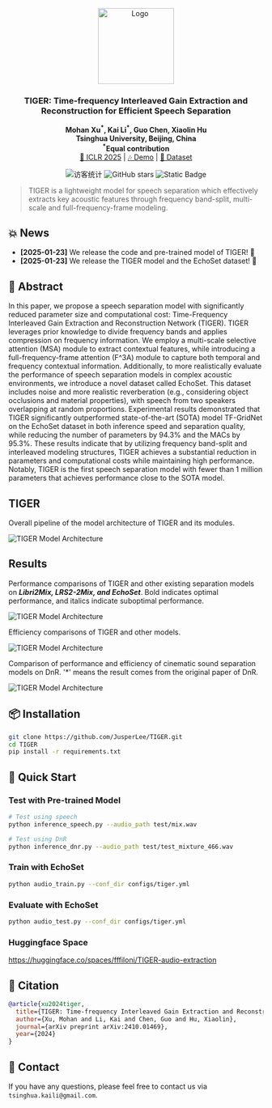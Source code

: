 <p align="center">
  <img src="assets/logo.png" alt="Logo" width="150"/>
</p>
<h3  align="center">TIGER: Time-frequency Interleaved Gain Extraction and Reconstruction for Efficient Speech Separation</h3>
<p align="center">
  <strong>Mohan Xu<sup>*</sup>, Kai Li<sup>*</sup>, Guo Chen, Xiaolin Hu</strong><br>
    <strong>Tsinghua University, Beijing, China</strong><br>
    <strong><sup>*</sup>Equal contribution</strong><br>
  <a href="https://arxiv.org/abs/2410.01469">📜 ICLR 2025</a> | <a href="https://cslikai.cn/TIGER/">🎶 Demo</a> | <a href="https://huggingface.co/datasets/JusperLee/EchoSet">🤗 Dataset</a>

<p align="center">
  <img src="https://visitor-badge.laobi.icu/badge?page_id=JusperLee.TIGER" alt="访客统计" />
  <img src="https://img.shields.io/github/stars/JusperLee/TIGER?style=social" alt="GitHub stars" />
  <img alt="Static Badge" src="https://img.shields.io/badge/license-Apache%202.0-blue.svg" />
</p>

<p align="center">

> TIGER is a lightweight model for speech separation which effectively extracts key acoustic features through frequency band-split, multi-scale and full-frequency-frame modeling.

## 💥 News

- **[2025-01-23]** We release the code and pre-trained model of TIGER! 🚀
- **[2025-01-23]** We release the TIGER model and the EchoSet dataset! 🚀

## 📜 Abstract

In this paper, we propose a speech separation model with significantly reduced parameter size and computational cost: Time-Frequency Interleaved Gain Extraction and Reconstruction Network (TIGER). TIGER leverages prior knowledge to divide frequency bands and applies compression on frequency information. We employ a multi-scale selective attention (MSA) module to extract contextual features, while introducing a full-frequency-frame attention (F^3A) module to capture both temporal and frequency contextual information. Additionally, to more realistically evaluate the performance of speech separation models in complex acoustic environments, we introduce a novel dataset called EchoSet. This dataset includes noise and more realistic reverberation (e.g., considering object occlusions and material properties), with speech from two speakers overlapping at random proportions. Experimental results demonstrated that TIGER significantly outperformed state-of-the-art (SOTA) model TF-GridNet on the EchoSet dataset in both inference speed and separation quality, while reducing the number of parameters by 94.3% and the MACs by 95.3%. These results indicate that by utilizing frequency band-split and interleaved modeling structures, TIGER achieves a substantial reduction in parameters and computational costs while maintaining high performance. Notably, TIGER is the first speech separation model with fewer than 1 million parameters that achieves performance close to the SOTA model.

## TIGER

Overall pipeline of the model architecture of TIGER and its modules.

![TIGER Model Architecture](assets/TIGER.png)

## Results

Performance comparisons of TIGER and other existing separation models on ***Libri2Mix, LRS2-2Mix, and EchoSet***. Bold indicates optimal performance, and italics indicate suboptimal performance.

![TIGER Model Architecture](assets/result.png)

Efficiency comparisons of TIGER and other models.

![TIGER Model Architecture](assets/efficiency.png)

Comparison of performance and efficiency of cinematic sound separation models on DnR. '*' means the result comes from the original paper of DnR.

![TIGER Model Architecture](assets/dnr.png)

## 📦 Installation

```bash
git clone https://github.com/JusperLee/TIGER.git
cd TIGER
pip install -r requirements.txt
```

## 🚀 Quick Start

### Test with Pre-trained Model

```bash
# Test using speech
python inference_speech.py --audio_path test/mix.wav

# Test using DnR
python inference_dnr.py --audio_path test/test_mixture_466.wav
```

### Train with EchoSet

```bash
python audio_train.py --conf_dir configs/tiger.yml
```

### Evaluate with EchoSet

```bash
python audio_test.py --conf_dir configs/tiger.yml
```

### Huggingface Space

https://huggingface.co/spaces/fffiloni/TIGER-audio-extraction

## 📖 Citation

```bibtex
@article{xu2024tiger,
  title={TIGER: Time-frequency Interleaved Gain Extraction and Reconstruction for Efficient Speech Separation},
  author={Xu, Mohan and Li, Kai and Chen, Guo and Hu, Xiaolin},
  journal={arXiv preprint arXiv:2410.01469},
  year={2024}
}
```

## 📧 Contact

If you have any questions, please feel free to contact us via `tsinghua.kaili@gmail.com`.
